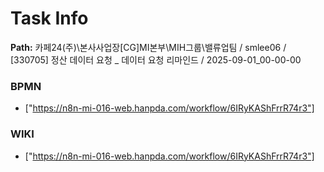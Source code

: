 # Task Info

**Path:** 카페24(주)\본사사업장\[CG]MI본부\MIH그룹\밸류업팀 / smlee06 / [330705] 정산 데이터 요청 _ 데이터 요청 리마인드 / 2025-09-01_00-00-00

### BPMN
- ["https://n8n-mi-016-web.hanpda.com/workflow/6IRyKAShFrrR74r3"]

### WIKI
- ["https://n8n-mi-016-web.hanpda.com/workflow/6IRyKAShFrrR74r3"]

